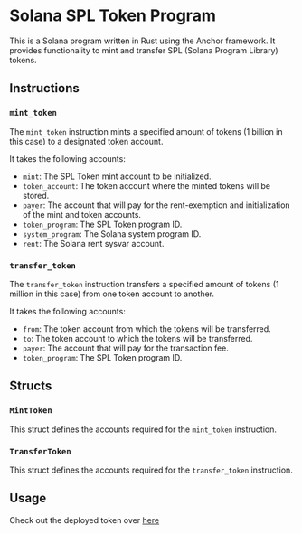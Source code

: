 # Solana SPL Token Program

This is a Solana program written in Rust using the Anchor framework. It provides functionality to mint and transfer SPL (Solana Program Library) tokens.

## Instructions

### `mint_token`

The `mint_token` instruction mints a specified amount of tokens (1 billion in this case) to a designated token account.

It takes the following accounts:

- `mint`: The SPL Token mint account to be initialized.
- `token_account`: The token account where the minted tokens will be stored.
- `payer`: The account that will pay for the rent-exemption and initialization of the mint and token accounts.
- `token_program`: The SPL Token program ID.
- `system_program`: The Solana system program ID.
- `rent`: The Solana rent sysvar account.

### `transfer_token`

The `transfer_token` instruction transfers a specified amount of tokens (1 million in this case) from one token account to another.

It takes the following accounts:

- `from`: The token account from which the tokens will be transferred.
- `to`: The token account to which the tokens will be transferred.
- `payer`: The account that will pay for the transaction fee.
- `token_program`: The SPL Token program ID.

## Structs

### `MintToken`

This struct defines the accounts required for the `mint_token` instruction.

### `TransferToken`

This struct defines the accounts required for the `transfer_token` instruction.

## Usage

Check out the deployed token over [here](https://explorer.solana.com/address/RrqPJ31F1vQbckUoTMhqJMMrAXiFUvWWnRFvqax7J7j?cluster=devnet)
